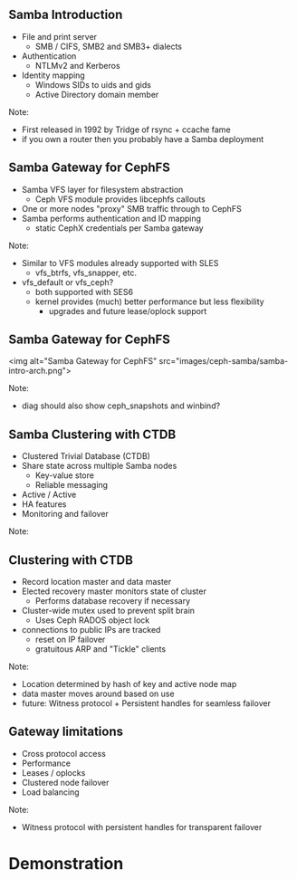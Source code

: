 <!-- .slide: data-state="normal" id="samba-intro" data-menu-title="Samba Introduction" -->
## Samba Introduction
* File and print server
  * SMB / CIFS, SMB2 and SMB3+ dialects
* Authentication
  * NTLMv2 and Kerberos
* Identity mapping
  * Windows SIDs to uids and gids
  * Active Directory domain member

Note:
* First released in 1992 by Tridge of rsync + ccache fame
* if you own a router then you probably have a Samba deployment


<!-- .slide: data-state="normal" id="samba-gw-intro" data-menu-title="Samba Gateway for CephFS" -->
## Samba Gateway for CephFS
* Samba VFS layer for filesystem abstraction
  * Ceph VFS module provides libcephfs callouts
* One or more nodes "proxy" SMB traffic through to CephFS
* Samba performs authentication and ID mapping
  * static CephX credentials per Samba gateway

Note:
* Similar to VFS modules already supported with SLES
  * vfs\_btrfs, vfs\_snapper, etc.
* vfs\_default or vfs\_ceph?
  * both supported with SES6
  * kernel provides (much) better performance but less flexibility
    * upgrades and future lease/oplock support


<!-- .slide: data-state="normal" id="samba-gw-intro-arch" data-menu-title="Samba Gateway for CephFS" -->
## Samba Gateway for CephFS
<img alt="Samba Gateway for CephFS" src="images/ceph-samba/samba-intro-arch.png"\>

Note:
* diag should also show ceph\_snapshots and winbind?


<!-- .slide: data-state="normal" id="ctdb-intro" data-menu-title="Samba Clustering with CTDB" -->
## Samba Clustering with CTDB
* Clustered Trivial Database (CTDB)
* Share state across multiple Samba nodes
  * Key-value store
  * Reliable messaging
* Active / Active
* HA features
* Monitoring and failover

Note:


<!-- .slide: data-state="normal" id="ctdb-further" data-menu-title="Clustering with CTDB" -->
## Clustering with CTDB
* Record location master and data master
* Elected recovery master monitors state of cluster
  * Performs database recovery if necessary
* Cluster-wide mutex used to prevent split brain
  * Uses Ceph RADOS object lock
* connections to public IPs are tracked
  * reset on IP failover
  * gratuitous ARP and "Tickle" clients

Note:
* Location determined by hash of key and active node map
* data master moves around based on use
* future: Witness protocol + Persistent handles for seamless failover


<!-- .slide: data-state="normal" id="gw-limitations" data-menu-title="Gateway Limitations" -->
## Gateway limitations
* Cross protocol access
* Performance
* Leases / oplocks
* Clustered node failover
* Load balancing

Note:
* Witness protocol with persistent handles for transparent failover


<!-- .slide: data-state="section-break" data-menu-title="Demonstration" id="Demonstration" -->
# Demonstration
